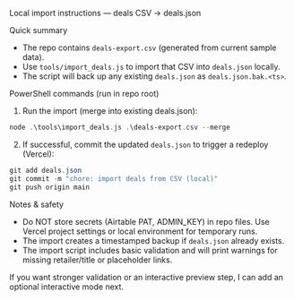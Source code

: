 Local import instructions — deals CSV -> deals.json

Quick summary
- The repo contains `deals-export.csv` (generated from current sample data).
- Use `tools/import_deals.js` to import that CSV into `deals.json` locally.
- The script will back up any existing `deals.json` as `deals.json.bak.<ts>`.

PowerShell commands (run in repo root)

1) Run the import (merge into existing deals.json):

```powershell
node .\tools\import_deals.js .\deals-export.csv --merge
```

2) If successful, commit the updated `deals.json` to trigger a redeploy (Vercel):

```powershell
git add deals.json
git commit -m "chore: import deals from CSV (local)"
git push origin main
```

Notes & safety
- Do NOT store secrets (Airtable PAT, ADMIN_KEY) in repo files. Use Vercel project settings or local environment for temporary runs.
- The import creates a timestamped backup if `deals.json` already exists.
- The import script includes basic validation and will print warnings for missing retailer/title or placeholder links.

If you want stronger validation or an interactive preview step, I can add an optional interactive mode next.
